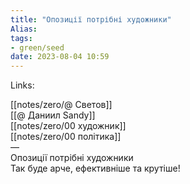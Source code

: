```yaml
---
title: "Опозиції потрібні художники"
Alias: 
tags:
- green/seed
date: 2023-08-04 10:59
---
```

Links:  

[[notes/zero/@ Светов]]  
[[@ Даниил Sandy]]  
[[notes/zero/00 художник]]  
[[notes/zero/00 політика]]  
—  
Опозиції потрібні художники  
Так буде арче, ефективніше та крутіше!

